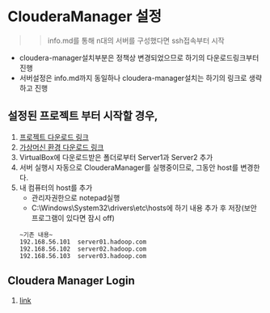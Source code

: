 # ClouderaManager 설정

>> info.md를 통해 n대의 서버를 구성했다면 ssh접속부터 시작

- cloudera-manager설치부분은 정책상 변경되었으므로 하기의 다운로드링크부터 진행
- 서버설정은 info.md까지 동일하나 cloudera-manager설치는 하기의 링크로 생략하고 진행

## 설정된 프로젝트 부터 시작할 경우,
1. [프로젝트 다운로드 링크](https://github.com/wikibook/bigdata2nd/archive/master.zip)
1. [가상머신 환경 다운로드 링크](https://drive.google.com/u/0/uc?id=1oLikMIC6bzt0jNV0n49YNOM0foNPXDZh&export=download)
1. VirtualBox에 다운로드받은 폴더로부터  Server1과 Server2 추가
1. 서버 실행시 자동으로 ClouderaManager를 실행중이므로, 그동안 host를 변경한다.
1.  내 컴퓨터의 host를 추가
    - 관리자권한으로 notepad실행
    - C:\Windows\System32\drivers\etc\hosts에 하기 내용 추가 후 저장(보안프로그램이 있다면 잠시 off)
    ```
    ~기존 내용~
    192.168.56.101	server01.hadoop.com
    192.168.56.102	server02.hadoop.com
    192.168.56.103	server03.hadoop.com
    ```


## Cloudera Manager Login
1. [link](http://server01.hadoop.com:7180/)

